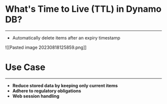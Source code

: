 # What's Time to Live (TTL) in Dynamo DB?
---

* Automatically delete items after an expiry timestamp

![[Pasted image 20230818125859.png]]

# Use Case
---

* **Reduce stored data by keeping only current items**
* **Adhere to regulatory obligations**
* **Web session handling**